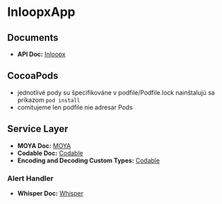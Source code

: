 #  InloopxApp

## Documents
- **API Doc:**  [Inloopx](https://jsonplaceholder.typicode.com)

## CocoaPods
- jednotlivé pody su špecifikováne v podfile/Podfile.lock nainštalujú sa príkazom `pod install`
- comitujeme len podfile nie adresar Pods

## Service Layer

- **MOYA Doc:** [MOYA](https://github.com/Moya/Moya)
- **Codable Doc:** [Codable](https://developer.apple.com/documentation/swift/codable)
- **Encoding and Decoding Custom Types:** [Codable](https://developer.apple.com/documentation/foundation/archives_and_serialization/encoding_and_decoding_custom_types)

### **Alert Handler** 
- **Whisper Doc:** [Whisper](https://github.com/hyperoslo/Whisper)


